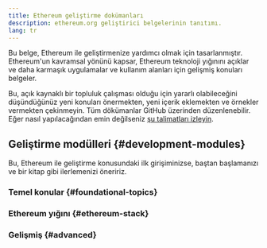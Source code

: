 ```yaml
---
title: Ethereum geliştirme dokümanları
description: ethereum.org geliştirici belgelerinin tanıtımı.
lang: tr
---
```


Bu belge, Ethereum ile geliştirmenize yardımcı olmak için tasarlanmıştır. Ethereum'un kavramsal yönünü kapsar, Ethereum teknoloji yığınını açıklar ve daha karmaşık uygulamalar ve kullanım alanları için gelişmiş konuları belgeler.

Bu, açık kaynaklı bir topluluk çalışması olduğu için yararlı olabileceğini düşündüğünüz yeni konuları önermekten, yeni içerik eklemekten ve örnekler vermekten çekinmeyin. Tüm dökümanlar GitHub üzerinden düzenlenebilir. Eğer nasıl yapılacağından emin değilseniz [şu talimatları izleyin](https://github.com/ethereum/ethereum-org-website/blob/dev/docs/editing-markdown.md).

## Geliştirme modülleri \{#development-modules}

Bu, Ethereum ile geliştirme konusundaki ilk girişiminizse, baştan başlamanızı ve bir kitap gibi ilerlemenizi öneririz.

### Temel konular \{#foundational-topics}

<DeveloperDocsLinks headerId="foundational-topics" />

### Ethereum yığını \{#ethereum-stack}

<DeveloperDocsLinks headerId="ethereum-stack" />

### Gelişmiş \{#advanced}

<DeveloperDocsLinks headerId="advanced" />
